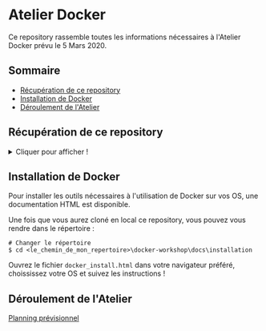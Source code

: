 # Atelier Docker

Ce repository rassemble toutes les informations nécessaires à l'Atelier Docker prévu le 5 Mars 2020.

## Sommaire <!-- omit in toc -->

- [Récupération de ce repository](#récupération-de-ce-repository)
- [Installation de Docker](#installation-de-docker)
- [Déroulement de l'Atelier](#déroulement-de-latelier)

## Récupération de ce repository

<details>
  <summary>Cliquer pour afficher !</summary>
  
  Pour récupérer ce repository en local, placez vous dans le répertoire où vous souhaitez récupérer les sources de ce repository :

  ```shell
  # changer de répertoire
  $ cd <le_chemin_de_mon_repertoire>
  ```

  Ensuite, executez la commande suivante pour cloner le repository en local

  ```shell
  # Cloner le repository
  $ git clone https://github.com/SylvainSimplonGit/docker-workshop.git
  ```

  Pour mettre à jour le repository local :

  ```shell
  # Changer le répertoire
  $ cd <le_chemin_de_mon_repertoire>
  # Mettre à jour les sources
  $ git pull
  ```

</details>

## Installation de Docker

Pour installer les outils nécessaires à l'utilisation de Docker sur vos OS, une documentation HTML est disponible.

Une fois que vous aurez cloné en local ce repository, vous pouvez vous rendre dans le répertoire :

```shell
# Changer le répertoire
$ cd <le_chemin_de_mon_repertoire>\docker-workshop\docs\installation
```

Ouvrez le fichier `docker_install.html` dans votre navigateur préféré, choississez votre OS et suivez les instructions !

## Déroulement de l'Atelier

[Planning prévisionnel](./schedule.md)
